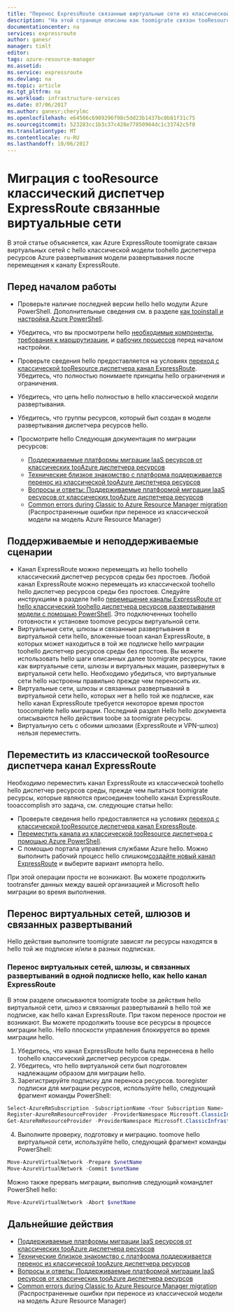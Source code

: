 ```yaml
---
title: "Перенос ExpressRoute связанные виртуальные сети из классической tooResource диспетчер: Azure: PowerShell | Документы Microsoft"
description: "На этой странице описаны как toomigrate связан tooResource виртуальных сетей Manager после перемещения ваш канал."
documentationcenter: na
services: expressroute
author: ganesr
manager: timlt
editor: 
tags: azure-resource-manager
ms.assetid: 
ms.service: expressroute
ms.devlang: na
ms.topic: article
ms.tgt_pltfrm: na
ms.workload: infrastructure-services
ms.date: 07/06/2017
ms.author: ganesr;cherylmc
ms.openlocfilehash: e64506c6909296f98c5dd23b1437bc0b81f31c75
ms.sourcegitcommit: 523283cc1b3c37c428e77850964dc1c33742c5f0
ms.translationtype: MT
ms.contentlocale: ru-RU
ms.lasthandoff: 10/06/2017
---
```

# <a name="migrate-expressroute-associated-virtual-networks-from-classic-tooresource-manager"></a>Миграция с tooResource классический диспетчер ExpressRoute связанные виртуальные сети

В этой статье объясняется, как Azure ExpressRoute toomigrate связан виртуальных сетей с hello классической модели toohello диспетчера ресурсов Azure развертывания модели развертывания после перемещения к каналу ExpressRoute. 


## <a name="before-you-begin"></a>Перед началом работы
* Проверьте наличие последней версии hello hello модули Azure PowerShell. Дополнительные сведения см. в разделе [как tooinstall и настройка Azure PowerShell](/powershell/azure/overview).
* Убедитесь, что вы просмотрели hello [необходимые компоненты](expressroute-prerequisites.md), [требования к маршрутизации](expressroute-routing.md), и [рабочих процессов](expressroute-workflows.md) перед началом настройки.
* Проверьте сведения hello предоставляется на условиях [переход с классической tooResource диспетчера канал ExpressRoute](expressroute-move.md). Убедитесь, что полностью понимаете принципы hello ограничения и ограничения.
* Убедитесь, что цепь hello полностью в hello классической модели развертывания.
* Убедитесь, что группы ресурсов, который был создан в модели развертывания диспетчера ресурсов hello.
* Просмотрите hello Следующая документация по миграции ресурсов:

    * [Поддерживаемые платформы миграции IaaS ресурсов от классических tooAzure диспетчера ресурсов](../virtual-machines/virtual-machines-windows-migration-classic-resource-manager.md)
    * [Технические близкое знакомство с платформа поддерживается перенос из классической tooAzure диспетчера ресурсов](../virtual-machines/virtual-machines-windows-migration-classic-resource-manager-deep-dive.md)
    * [Вопросы и ответы: Поддерживаемые платформой миграции IaaS ресурсов от классических tooAzure диспетчера ресурсов](../virtual-machines/virtual-machines-windows-migration-classic-resource-manager.md)
    * [Common errors during Classic to Azure Resource Manager migration](../virtual-machines/windows/migration-classic-resource-manager-errors.md?toc=%2fazure%2fvirtual-machines%2fwindows%2ftoc.json) (Распространенные ошибки при переносе из классической модели на модель Azure Resource Manager)

## <a name="supported-and-unsupported-scenarios"></a>Поддерживаемые и неподдерживаемые сценарии

* Канал ExpressRoute можно перемещать из hello toohello классический диспетчер ресурсов среды без простоев. Любой канал ExpressRoute можно перемещать из классической toohello hello диспетчер ресурсов среды без простоев. Следуйте инструкциям в разделе hello [перемещение каналы ExpressRoute от hello классический toohello диспетчера ресурсов развертывания модели с помощью PowerShell](expressroute-howto-move-arm.md). Это подключенных toohello готовности к установке toomove ресурсы виртуальной сети.
* Виртуальные сети, шлюзы и связанные развертывания в виртуальной сети hello, вложенные tooan канал ExpressRoute, в которых может находиться в той же подписке hello миграции toohello диспетчер ресурсов среды без простоев. Вы можете использовать hello шаги описанных далее toomigrate ресурсы, такие как виртуальные сети, шлюзы и виртуальных машин, развернутых в виртуальной сети hello. Необходимо убедиться, что виртуальные сети hello настроены правильно прежде чем переносить их. 
* Виртуальные сети, шлюзы и связанных развертываний в виртуальной сети hello, которых нет в hello той же подписке, как hello канал ExpressRoute требуется некоторое время простоя toocomplete hello миграции. Последний раздел Hello hello документа описываются hello действия toobe за toomigrate ресурсы.
* Виртуальную сеть с обоими шлюзами (ExpressRoute и VPN-шлюз) нельзя переместить.

## <a name="move-an-expressroute-circuit-from-classic-tooresource-manager"></a>Переместить из классической tooResource диспетчера канал ExpressRoute
Необходимо переместить канал ExpressRoute из классической toohello hello диспетчер ресурсов среды, прежде чем пытаться toomigrate ресурсы, которые являются присоединен toohello канал ExpressRoute. tooaccomplish это задача, см. следующие статьи hello:

* Проверьте сведения hello предоставляется на условиях [переход с классической tooResource диспетчера канал ExpressRoute](expressroute-move.md).
* [Переместить канала из классической tooResource диспетчера с помощью Azure PowerShell](expressroute-howto-move-arm.md).
* С помощью портала управления службами Azure hello. Можно выполнить рабочий процесс hello слишком[создайте новый канал ExpressRoute](expressroute-howto-circuit-portal-resource-manager.md) и выберите вариант импорта hello. 

При этой операции прости не возникают. Вы можете продолжить tootransfer данных между вашей организацией и Microsoft hello миграции во время выполнения.

## <a name="migrate-virtual-networks-gateways-and-associated-deployments"></a>Перенос виртуальных сетей, шлюзов и связанных развертываний

Hello действия выполните toomigrate зависят ли ресурсы находятся в hello той же подписке и/или в разных подписках.

### <a name="migrate-virtual-networks-gateways-and-associated-deployments-in-hello-same-subscription-as-hello-expressroute-circuit"></a>Перенос виртуальных сетей, шлюзы, и связанных развертываний в одной подписке hello, как hello канал ExpressRoute
В этом разделе описываются toomigrate toobe за действия hello виртуальной сети, шлюз и связанных развертываний в hello той же подписке, как hello канал ExpressRoute. При таком переносе простои не возникают. Вы можете продолжить toouse все ресурсы в процессе миграции hello. Hello плоскости управления блокируется во время миграции hello. 

1. Убедитесь, что канал ExpressRoute hello была перенесена в hello toohello классический диспетчер ресурсов среды.
2. Убедитесь, что hello виртуальной сети был подготовлен надлежащим образом для миграции hello.
3. Зарегистрируйте подписку для переноса ресурсов. tooregister подписки для миграции ресурсов, используйте hello, следующий фрагмент команды PowerShell:

  ```powershell 
  Select-AzureRmSubscription -SubscriptionName <Your Subscription Name>
  Register-AzureRmResourceProvider -ProviderNamespace Microsoft.ClassicInfrastructureMigrate
  Get-AzureRmResourceProvider -ProviderNamespace Microsoft.ClassicInfrastructureMigrate
  ```
4. Выполните проверку, подготовку и миграцию. toomove hello виртуальной сети, используйте hello, следующий фрагмент команды PowerShell:

  ```powershell
  Move-AzureVirtualNetwork -Prepare $vnetName  
  Move-AzureVirtualNetwork -Commit $vnetName
  ```

  Можно также прервать миграции, выполнив следующий командлет PowerShell hello:

  ```powershell
  Move-AzureVirtualNetwork -Abort $vnetName
  ```

## <a name="next-steps"></a>Дальнейшие действия
* [Поддерживаемые платформы миграции IaaS ресурсов от классических tooAzure диспетчера ресурсов](../virtual-machines/virtual-machines-windows-migration-classic-resource-manager.md)
* [Технические близкое знакомство с платформа поддерживается перенос из классической tooAzure диспетчера ресурсов](../virtual-machines/virtual-machines-windows-migration-classic-resource-manager-deep-dive.md)
* [Вопросы и ответы: Поддерживаемые платформой миграции IaaS ресурсов от классических tooAzure диспетчера ресурсов](../virtual-machines/virtual-machines-windows-migration-classic-resource-manager.md)
* [Common errors during Classic to Azure Resource Manager migration](../virtual-machines/windows/migration-classic-resource-manager-errors.md?toc=%2fazure%2fvirtual-machines%2fwindows%2ftoc.json) (Распространенные ошибки при переносе из классической модели на модель Azure Resource Manager)
